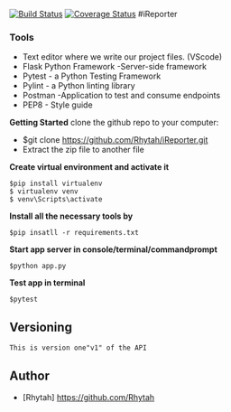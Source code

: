 [![Build Status](https://travis-ci.com/Rhytah/iReporter.svg?branch=develop)](https://travis-ci.com/Rhytah/iReporter)
[![Coverage Status](https://coveralls.io/repos/github/Rhytah/iReporter/badge.svg)](https://coveralls.io/github/Rhytah/iReporter)
#iReporter

### Tools

* Text editor where we write our project files. (VScode)
* Flask Python Framework -Server-side framework
* Pytest - a Python Testing Framework
* Pylint - a Python linting library 
* Postman -Application to test and consume endpoints
* PEP8 - Style guide

**Getting Started**
clone the github repo to your computer:
* $git clone https://github.com/Rhytah/iReporter.git
* Extract the zip file to another file

**Create virtual environment and activate it**
```
$pip install virtualenv
$ virtualenv venv
$ venv\Scripts\activate
``` 
 **Install all the necessary tools by**
 ```
 $pip insatll -r requirements.txt
 ```
**Start app server in console/terminal/commandprompt**
```
$python app.py
```
**Test app in terminal**
```
$pytest
```
## Versioning
```
This is version one"v1" of the API
```


## Author
- [Rhytah] https://github.com/Rhytah